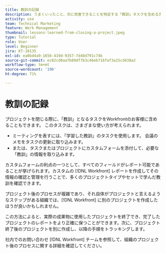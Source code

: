 ```yaml
---
title: 教訓の記録
description: うまくいったこと、次に改善できることを特定する「教訓」タスクを含める方法を説明します。
activity: use
team: Technical Marketing
feature: Work Management
thumbnail: lessons-learned-from-closing-a-project.jpeg
type: Tutorial
role: User
level: Beginner
jira: KT-10135
exl-id: ea0bd4a9-1656-419d-9357-7d48d791c74b
source-git-commit: ec82cd0aafb89df7b3c46eb716faf3a25cd438a2
workflow-type: tm+mt
source-wordcount: '196'
ht-degree: 71%

---
```


# 教訓の記録

プロジェクトを閉じる際に、「教訓」となるタスクをWorkfrontのお客様に含めることもできます。 このタスクは、さまざまな使い方が考えられます。

* ミーティングを表すには、「学習した教訓」のタスクを使用します。 会議のメモをタスクの更新に取り込みます。
* または、タスクまたはプロジェクトにカスタムフォームを添付して、必要な「教訓」の情報を取り込みます。

カスタムフォームの利点の一つとして、すべてのフィールドがレポート可能であることが挙げられます。カスタムの [!DNL Workfront] レポートを作成してその情報の確認と管理を行うことで、多くのプロジェクトタイプやセットで学んだ教訓を確認できます。

プロジェクト後のプロセスが複雑であり、それ自体がプロジェクトと言えるようなステップがある組織では、[!DNL Workfront] に別のプロジェクトを作成したほうが良いかもしれません。

この方法によると、実際の成果物に使用したプロジェクトを終了でき、完了したプロジェクトのレポートをより正確に保つことができます。次に、プロジェクト終了後のプロジェクトを別に作成し、以降の手順をトラッキングします。

社内でのお問い合わせ [!DNL Workfront] チームを参照して、組織のプロジェクト後のプロセスに関する詳細を確認してください。
